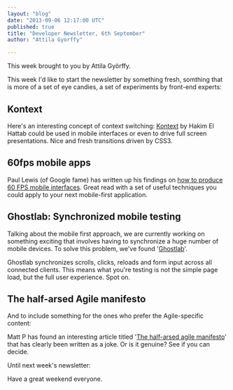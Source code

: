 ```yaml
---
layout: "blog"
date: "2013-09-06 12:17:00 UTC"
published: true
title: "Developer Newsletter, 6th September"
author: "Attila Gyorffy"

---
```


This week brought to you by Attila Györffy.

This week I'd like to start the newsletter by something fresh, somthing that is more of a set of eye candies, a set of experiments by front-end experts:

## Kontext

Here's an interesting concept of context switching: [Kontext](http://lab.hakim.se/kontext/) by Hakim El Hattab could be used in mobile interfaces or even to drive full screen presentations. Nice and fresh transitions driven by CSS3.

## 60fps mobile apps

Paul Lewis (of Google fame) has written up his findings on [how to produce 60 FPS mobile interfaces](http://aerotwist.com/blog/making-a-60fps-mobile-app/). Great read with a set of useful techniques you could apply to your next mobile-first application.

## Ghostlab: Synchronized mobile testing

Talking about the mobile first approach, we are currently working on something exciting that involves having to synchronize a huge number of mobile devices. To solve this problem, we've found '[Ghostlab](http://vanamco.com/ghostlab/)'.

Ghostlab synchronizes scrolls, clicks, reloads and form input across all connected clients. This means what you're testing is not the simple page load, but the full user experience. Spot on.

## The half-arsed Agile manifesto

And to include something for the ones who prefer the Agile-specific content:

Matt P has found an interesting article titled '[The half-arsed agile manifesto](http://www.halfarsedagilemanifesto.org)' that has clearly been written as a joke. Or is it genuine? See if you can decide.

Until next week's newsletter:

Have a great weekend everyone.


